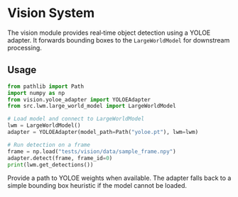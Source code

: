 # Vision System

The vision module provides real‑time object detection using a YOLOE adapter. It
forwards bounding boxes to the `LargeWorldModel` for downstream processing.

## Usage

```python
from pathlib import Path
import numpy as np
from vision.yoloe_adapter import YOLOEAdapter
from src.lwm.large_world_model import LargeWorldModel

# Load model and connect to LargeWorldModel
lwm = LargeWorldModel()
adapter = YOLOEAdapter(model_path=Path("yoloe.pt"), lwm=lwm)

# Run detection on a frame
frame = np.load("tests/vision/data/sample_frame.npy")
adapter.detect(frame, frame_id=0)
print(lwm.get_detections())
```

Provide a path to YOLOE weights when available. The adapter falls back to a
simple bounding box heuristic if the model cannot be loaded.
